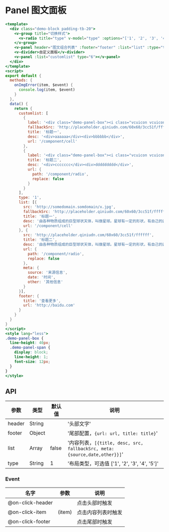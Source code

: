 # Panel 图文面板


```handlebars
<template>
  <div class="demo-block padding-tb-20">
    <v-group title="切换样式">
      <v-radio title="type" v-model="type" :options="['1', '2', '3', '4', '5']"></v-radio>
    </v-group>
    <v-panel header="图文组合列表" :footer="footer" :list="list" :type="type" @on-img-error="onImgError"></v-panel>
    <v-divider>自定义面板</v-divider>
    <v-panel :list="customlist" type="6"></v-panel>
  </div>
</template>
<script>
export default {
  methods: {
    onImgError(item, $event) {
      console.log(item, $event)
    }
  },
  data() {
    return {
      customlist: [
        {
          label: '<div class="demo-panel-box"><i class="vcuicon vcuicon-location"></i> <span class="demo-panel-span">进行中</span></div>',
          fallbackSrc: 'http://placeholder.qiniudn.com/60x60/3cc51f/ffffff',
          title: '标题一',
          desc: '<div>aaaaaa</div><div>bbbbbb</div>',
          url: '/component/cell'
        },
        {
          label: '<div class="demo-panel-box"><i class="vcuicon vcuicon-location"></i> <span class="demo-panel-span">未执行</span></div>',
          title: '标题二',
          desc: '<div>ccccccc</div><div>ddddddddd</div>',
          url: {
            path: '/component/radio',
            replace: false
          }
        }
      ],
      type: '1',
      list: [{
        src: 'http://somedomain.somdomain/x.jpg',
        fallbackSrc: 'http://placeholder.qiniudn.com/60x60/3cc51f/ffffff',
        title: '标题一',
        desc: '由各种物质组成的巨型球状天体，叫做星球。星球有一定的形状，有自己的运行轨道。',
        url: '/component/cell'
      }, {
        src: 'http://placeholder.qiniudn.com/60x60/3cc51f/ffffff',
        title: '标题二',
        desc: '由各种物质组成的巨型球状天体，叫做星球。星球有一定的形状，有自己的运行轨道。',
        url: {
          path: '/component/radio',
          replace: false
        },
        meta: {
          source: '来源信息',
          date: '时间',
          other: '其他信息'
        }
      }],
      footer: {
        title: '查看更多',
        url: 'http://baidu.com'
      }
    }
  }
}
</script>
<style lang="less">
.demo-panel-box {
  line-height: 40px;
  .demo-panel-span {
    display: block;
    line-height: 1;
    font-size: 12px;
  }
}
</style>
```


## API

| 参数 | 类型 | 默认值 | 说明 |
| --- | --- | --- | --- |
| header | String | | '头部文字' | 
| footer | Object | | '尾部配置，`{url: url, title: title}`' | 
| list | Array | false | '内容列表，`[{title, desc, src, fallbackSrc, meta:{source,date,other}}]`' | 
| type | String | 1 | '布局类型，可选值 ['1', '2', '3', '4', '5']' | 


### Event 
| 名字 | 参数 | 说明 |
| --- | --- | --- |
| @on-click-header |  | 点击头部时触发 |
| @on-click-item | (item) | 点击内容列表时触发 |
| @on-click-footer |  | 点击尾部时触发 |

